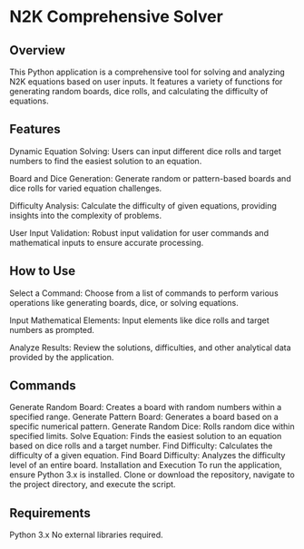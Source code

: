 # N2K Comprehensive Solver
## Overview
This Python application is a comprehensive tool for solving and analyzing N2K equations based on user inputs. It features a variety of functions for generating random boards, dice rolls, and calculating the difficulty of equations.

## Features
Dynamic Equation Solving: Users can input different dice rolls and target numbers to find the easiest solution to an equation.

Board and Dice Generation: Generate random or pattern-based boards and dice rolls for varied equation challenges.

Difficulty Analysis: Calculate the difficulty of given equations, providing insights into the complexity of problems.

User Input Validation: Robust input validation for user commands and mathematical inputs to ensure accurate processing.

## How to Use
Select a Command: Choose from a list of commands to perform various operations like generating boards, dice, or solving equations.

Input Mathematical Elements: Input elements like dice rolls and target numbers as prompted.

Analyze Results: Review the solutions, difficulties, and other analytical data provided by the application.


## Commands
Generate Random Board: Creates a board with random numbers within a specified range.
Generate Pattern Board: Generates a board based on a specific numerical pattern.
Generate Random Dice: Rolls random dice within specified limits.
Solve Equation: Finds the easiest solution to an equation based on dice rolls and a target number.
Find Difficulty: Calculates the difficulty of a given equation.
Find Board Difficulty: Analyzes the difficulty level of an entire board.
Installation and Execution
To run the application, ensure Python 3.x is installed. Clone or download the repository, navigate to the project directory, and execute the script.

## Requirements
Python 3.x
No external libraries required.

